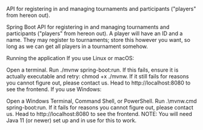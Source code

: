 API for registering in and managing tournaments and participants ("players" from hereon out).

Spring Boot API for registering in and managing tournaments and participants ("players" from hereon out).
A player will have an ID and a name. They may register to tournaments; store this however you want, so long as we can get all players in a tournament somehow.

Running the application
If you use Linux or macOS:

Open a terminal.
Run ./mvnw spring-boot:run.
If this fails, ensure it is actually executable and retry: chmod +x ./mvnw.
If it still fails for reasons you cannot figure out, please contact us.
Head to http://localhost:8080 to see the frontend.
If you use Windows:

Open a Windows Terminal, Command Shell, or PowerShell.
Run .\mvnw.cmd spring-boot:run.
If it fails for reasons you cannot figure out, please contact us.
Head to http://localhost:8080 to see the frontend.
NOTE: You will need Java 11 (or newer) set up and in use for this to work.
